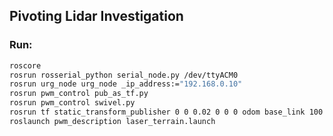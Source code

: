 ## Pivoting Lidar Investigation

### Run:

```bash
roscore
rosrun rosserial_python serial_node.py /dev/ttyACM0
rosrun urg_node urg_node _ip_address:="192.168.0.10"
rosrun pwm_control pub_as_tf.py
rosrun pwm_control swivel.py
rosrun tf static_transform_publisher 0 0 0.02 0 0 0 odom base_link 100
roslaunch pwm_description laser_terrain.launch 
```
